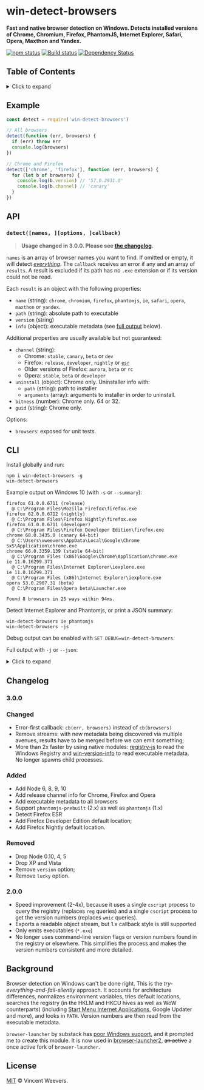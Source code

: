 # win-detect-browsers

**Fast and native browser detection on Windows. Detects installed versions of Chrome, Chromium, Firefox, PhantomJS, Internet Explorer, Safari, Opera, Maxthon and Yandex.**

[![npm status](http://img.shields.io/npm/v/win-detect-browsers.svg?style=flat-square)](https://www.npmjs.org/package/win-detect-browsers) [![Build status](https://img.shields.io/appveyor/ci/vweevers/win-detect-browsers.svg?style=flat-square)](https://ci.appveyor.com/project/vweevers/win-detect-browsers) [![Dependency Status](https://img.shields.io/david/vweevers/win-detect-browsers.svg?style=flat-square)](https://david-dm.org/vweevers/win-detect-browsers)

## Table of Contents

<details><summary>Click to expand</summary>

- [Example](#example)
- [API](#api)
- [CLI](#cli)
- [Changelog](#changelog)
- [Background](#background)
- [License](#license)

</details>

## Example

```js
const detect = require('win-detect-browsers')

// All browsers
detect(function (err, browsers) {
  if (err) throw err
  console.log(browsers)
})

// Chrome and Firefox
detect(['chrome', 'firefox'], function (err, browsers) {
  for (let b of browsers) {
    console.log(b.version) // '57.0.2931.0'
    console.log(b.channel) // 'canary'
  }
})
```

## API

### `detect([names, ][options, ]callback)`

> **Usage changed in 3.0.0. Please see [the changelog](#300).**

`names` is an array of browser names you want to find. If omitted or empty, it will detect *[everything](http://youtu.be/k1yvvNvlXtg)*. The `callback` receives an error if any and an array of `results`. A result is excluded if its path has no `.exe` extension or if its version could not be read.

Each `result` is an object with the following properties:

- `name` (string): `chrome`, `chromium`, `firefox`, `phantomjs`, `ie`, `safari`, `opera`, `maxthon` or `yandex`.
- `path` (string): absolute path to executable
- `version` (string)
- `info` (object): executable metadata (see [full output](#cli) below).

Additional properties are usually available but not guaranteed:

- `channel` (string):
  - Chrome: `stable`, `canary`, `beta` or `dev`
  - Firefox: `release`, `developer`, `nightly` or [`esr`](https://www.mozilla.org/en-US/firefox/organizations/faq/)
  - Older versions of Firefox: `aurora`, `beta` or `rc`
  - Opera: `stable`, `beta` or `developer`
- `uninstall` (object): Chrome only. Uninstaller info with:
  - `path` (string): path to installer
  - `arguments` (array): arguments to installer in order to uninstall.
- `bitness` (number): Chrome only. 64 or 32.
- `guid` (string): Chrome only.

Options:

- `browsers`: exposed for unit tests.

## CLI

Install globally and run:

```
npm i win-detect-browsers -g
win-detect-browsers
```

Example output on Windows 10 (with `-s` or `--summary`):

```
firefox 61.0.0.6711 (release)                                               
  @ C:\Program Files\Mozilla Firefox\firefox.exe                            
firefox 62.0.0.6712 (nightly)                                               
  @ C:\Program Files\Firefox Nightly\firefox.exe                            
firefox 61.0.0.6711 (developer)                                             
  @ C:\Program Files\Firefox Developer Edition\firefox.exe                  
chrome 68.0.3435.0 (canary 64-bit)                                          
  @ C:\Users\vweevers\AppData\Local\Google\Chrome SxS\Application\chrome.exe
chrome 66.0.3359.139 (stable 64-bit)                                        
  @ C:\Program Files (x86)\Google\Chrome\Application\chrome.exe             
ie 11.0.16299.371                                                           
  @ C:\Program Files\Internet Explorer\iexplore.exe                         
ie 11.0.16299.371                                                           
  @ C:\Program Files (x86)\Internet Explorer\iexplore.exe                   
opera 53.0.2907.31 (beta)                                                   
  @ C:\Program Files\Opera beta\Launcher.exe                                

Found 8 browsers in 25 ways within 94ms.
```

Detect Internet Explorer and Phantomjs, or print a JSON summary:

```
win-detect-browsers ie phantomjs
win-detect-browsers -js
```

Debug output can be enabled with `SET DEBUG=win-detect-browsers`.

Full output with `-j` or `--json`:

<details><summary>Click to expand</summary>
<code><pre>
[
  {
    "name": "chrome",
    "path": "C:\\Users\\vweevers\\AppData\\Local\\Google\\Chrome SxS\\Application\\chrome.exe",
    "version": "68.0.3435.0",
    "info": {
      "FileVersion": "68.0.3435.0",
      "CompanyName": "Google Inc.",
      "FileDescription": "Google Chrome",
      "InternalName": "chrome_exe",
      "LegalCopyright": "Copyright 2017 Google Inc. All rights reserved.",
      "OriginalFilename": "chrome.exe",
      "ProductName": "Google Chrome",
      "ProductVersion": "68.0.3435.0",
      "CompanyShortName": "Google",
      "ProductShortName": "Chrome",
      "LastChange": "5e764df0b11c03f2e885a35f112e05ac98b2b065-refs/branch-heads/3435@{#1}",
      "Official Build": "1"
    },
    "channel": "canary",
    "bitness": 64,
    "guid": "4EA16AC7-FD5A-47C3-875B-DBF4A2008C20",
    "uninstall": {
      "path": "C:\\Users\\vweevers\\AppData\\Local\\Google\\Chrome SxS\\Application\\68.0.3435.0\\Installer\\setup.exe",
      "arguments": [
        "--uninstall",
        "--chrome-sxs"
      ]
    }
  },
  {
    "name": "chrome",
    "path": "C:\\Program Files (x86)\\Google\\Chrome\\Application\\chrome.exe",
    "version": "66.0.3359.139",
    "info": {
      "FileVersion": "66.0.3359.139",
      "CompanyName": "Google Inc.",
      "FileDescription": "Google Chrome",
      "InternalName": "chrome_exe",
      "LegalCopyright": "Copyright 2017 Google Inc. All rights reserved.",
      "OriginalFilename": "chrome.exe",
      "ProductName": "Google Chrome",
      "ProductVersion": "66.0.3359.139",
      "CompanyShortName": "Google",
      "ProductShortName": "Chrome",
      "LastChange": "a020eddf0d85fe84d4a6787b304f50aafb670969-refs/branch-heads/3359@{#767}",
      "Official Build": "1"
    },
    "channel": "stable",
    "bitness": 64,
    "guid": "8A69D345-D564-463C-AFF1-A69D9E530F96",
    "uninstall": {
      "path": "C:\\Program Files (x86)\\Google\\Chrome\\Application\\66.0.3359.181\\Installer\\setup.exe",
      "arguments": [
        "--uninstall",
        "--system-level",
        "--verbose-logging"
      ]
    }
  },
  {
    "name": "ie",
    "path": "C:\\Program Files\\Internet Explorer\\iexplore.exe",
    "version": "11.0.16299.371",
    "info": {
      "FileVersion": "11.0.16299.371",
      "CompanyName": "Microsoft Corporation",
      "FileDescription": "Internet Explorer",
      "InternalName": "iexplore",
      "LegalCopyright": "© Microsoft Corporation. Alle rechten voorbehouden.",
      "OriginalFilename": "IEXPLORE.EXE.MUI",
      "ProductName": "Internet Explorer",
      "ProductVersion": "11.00.16299.15"
    }
  },
  {
    "name": "ie",
    "path": "C:\\Program Files (x86)\\Internet Explorer\\iexplore.exe",
    "version": "11.0.16299.371",
    "info": {
      "FileVersion": "11.0.16299.371",
      "CompanyName": "Microsoft Corporation",
      "FileDescription": "Internet Explorer",
      "InternalName": "iexplore",
      "LegalCopyright": "© Microsoft Corporation. Alle rechten voorbehouden.",
      "OriginalFilename": "IEXPLORE.EXE.MUI",
      "ProductName": "Internet Explorer",
      "ProductVersion": "11.00.16299.15"
    }
  },
  {
    "name": "opera",
    "path": "C:\\Program Files\\Opera beta\\Launcher.exe",
    "version": "53.0.2907.31",
    "info": {
      "FileVersion": "53.0.2907.31",
      "LegalCopyright": "Copyright Opera Software 2018",
      "InternalName": "Opera",
      "CompanyName": "Opera Software",
      "ProductName": "Opera beta Internet Browser",
      "ProductVersion": "53.0.2907.31",
      "FileDescription": "Opera beta Internet Browser"
    },
    "channel": "beta"
  },
  {
    "name": "firefox",
    "path": "C:\\Program Files\\Mozilla Firefox\\firefox.exe",
    "version": "61.0.0.6711",
    "info": {
      "FileVersion": "61.0.0.6711",
      "LegalCopyright": "©Firefox and Mozilla Developers; available under the MPL 2 license.",
      "CompanyName": "Mozilla Corporation",
      "FileDescription": "Firefox",
      "ProductVersion": "61.0",
      "InternalName": "Firefox",
      "LegalTrademarks": "Firefox is a Trademark of The Mozilla Foundation.",
      "OriginalFilename": "../../dist/bin/firefox.exe",
      "ProductName": "Firefox",
      "BuildID": "20180517141400"
    },
    "channel": "release"
  },
  {
    "name": "firefox",
    "path": "C:\\Program Files\\Firefox Developer Edition\\firefox.exe",
    "version": "61.0.0.6711",
    "info": {
      "FileVersion": "61.0.0.6711",
      "LegalCopyright": "©Firefox and Mozilla Developers; available under the MPL 2 license.",
      "CompanyName": "Mozilla Corporation",
      "FileDescription": "Firefox Developer Edition",
      "ProductVersion": "61.0",
      "InternalName": "Firefox Developer Edition",
      "LegalTrademarks": "Firefox is a Trademark of The Mozilla Foundation.",
      "OriginalFilename": "../../dist/bin/firefox.exe",
      "ProductName": "Firefox Developer Edition",
      "BuildID": "20180517141400"
    },
    "channel": "developer"
  },
  {
    "name": "firefox",
    "path": "C:\\Program Files\\Firefox Nightly\\firefox.exe",
    "version": "62.0.0.6712",
    "info": {
      "FileVersion": "62.0.0.6712",
      "LegalCopyright": "©Firefox and Mozilla Developers; available under the MPL 2 license.",
      "CompanyName": "Mozilla Corporation",
      "FileDescription": "Firefox Nightly",
      "ProductVersion": "62.0a1",
      "InternalName": "Firefox Nightly",
      "LegalTrademarks": "Firefox is a Trademark of The Mozilla Foundation.",
      "OriginalFilename": "firefox.exe",
      "ProductName": "Firefox Nightly",
      "BuildID": "20180518222751"
    },
    "channel": "nightly"
  }
]
</pre></code>
</details>

## Changelog

### 3.0.0

### Changed

- Error-first callback: `cb(err, browsers)` instead of `cb(browsers)`
- Remove streams: with new metadata being discovered via multiple avenues, results have to be merged before we can emit something;
- More than 2x faster by using native modules: [registry-js](https://www.npmjs.com/package/registry-js) to read the Windows Registry and [win-version-info](https://www.npmjs.org/package/win-version-info) to read executable metadata. No longer spawns child processes.

### Added

- Add Node 6, 8, 9, 10
- Add release channel info for Chrome, Firefox and Opera
- Add executable metadata to all browsers
- Support `phantomjs-prebuilt` (2.x) as well as `phantomjs` (1.x)
- Detect Firefox ESR
- Add Firefox Developer Edition default location;
- Add Firefox Nightly default location.

### Removed

- Drop Node 0.10, 4, 5
- Drop XP and Vista
- Remove `version` option;
- Remove `lucky` option.

### 2.0.0

- Speed improvement (2-4x), because it uses a single `cscript` process to query the registry (replaces `reg` queries) and a single `cscript` process to get the version numbers (replaces `wmic` queries).
- Exports a readable object stream, but 1.x callback style is still supported
- Only emits executables (`*.exe`)
- No longer uses command-line version flags or version numbers found in the registry or elsewhere. This simplifies the process and makes the version numbers consistent and more detailed.

## Background

Browser detection on Windows can't be done right. This is the *try-everything-and-fail-silently* approach. It accounts for architecture differences, normalizes environment variables, tries default locations, searches the registry (in the HKLM and HKCU hives as well as WoW counterparts) (including [Start Menu Internet Applications](http://msdn.microsoft.com/en-us/library/windows/desktop/dd203067(v=vs.85).aspx), Google Updater and more), and looks in `PATH`. Version numbers are then read from the executable metadata.

`browser-launcher` by substack has [poor Windows support](https://github.com/substack/browser-launcher/issues/7), and it prompted me to create this module. It is now used in [browser-launcher2](https://github.com/benderjs/browser-launcher2), ~~an active~~ a once active fork of `browser-launcher`.

## License

[MIT](http://opensource.org/licenses/MIT) © Vincent Weevers.

